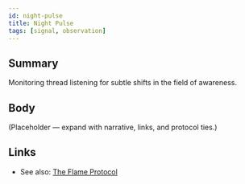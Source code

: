 ```yaml
---
id: night-pulse
title: Night Pulse
tags: [signal, observation]
---
```


## Summary
Monitoring thread listening for subtle shifts in the field of awareness.

## Body
(Placeholder — expand with narrative, links, and protocol ties.)

## Links
- See also: [The Flame Protocol](./the-flame-protocol.md)
